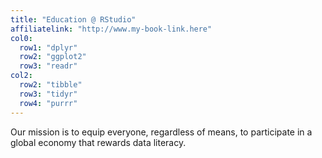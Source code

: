 ```yaml
---
title: "Education @ RStudio"
affiliatelink: "http://www.my-book-link.here"
col0:
  row1: "dplyr"
  row2: "ggplot2"
  row3: "readr"
col2:
  row2: "tibble"
  row3: "tidyr"
  row4: "purrr"
---
```


Our mission is to equip everyone, regardless of means, to participate in a global economy that rewards data literacy.
